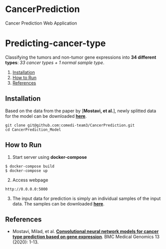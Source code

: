 # CancerPrediction
Cancer Prediction Web Application

# Predicting-cancer-type
Classifying the tumors and non-tumor gene expressions into **34 different types**: *33 cancer types + 1 normal sample type*.

1. [Installation](#installation)
2. [How to Run](#how-to-run)
3. [References](#references)

## Installation
Based on the data from the paper by [**Mostavi, et al.**], newly splitted data for the model can be downloaded [**here**](https://drive.google.com/drive/folders/1EgHyGOZzRiZlv1AZxW4fB2E3H8UpfBiV?usp=sharing).
```
git clone git@github.com:comedi-team3/CancerPrediction.git
cd CancerPrediction_Model
```

## How to Run
1. Start server using **docker-compose**
```
$ docker-compose build
$ docker-compose up
```
2. Access webpage
```
http://0.0.0.0:5000
```
3. The input data for prediction is simply an individual samples of the input data. The samples can be downloaded [**here**](https://drive.google.com/drive/folders/1v7r8RlWGj3XwzJcHIyz0tVDIvwcdxJg7?usp=sharing).

## References
- Mostavi, Milad, et al. [**Convolutional neural network models for cancer type prediction based on gene expression**](https://link.springer.com/content/pdf/10.1186/s12920-020-0677-2.pdf). BMC Medical Genomics 13 (2020): 1-13.
